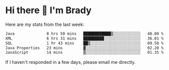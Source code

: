 # Hi there 👋 I'm Brady

Here are my stats from the last week:
<!--START_SECTION:waka-->

```txt
Java              8 hrs 50 mins   ████████████▒░░░░░░░░░░░░   48.80 %
XML               6 hrs 31 mins   █████████░░░░░░░░░░░░░░░░   36.01 %
SQL               1 hr 43 mins    ██▒░░░░░░░░░░░░░░░░░░░░░░   09.50 %
Java Properties   23 mins         ▓░░░░░░░░░░░░░░░░░░░░░░░░   02.20 %
JavaScript        14 mins         ▒░░░░░░░░░░░░░░░░░░░░░░░░   01.35 %
```

<!--END_SECTION:waka-->

If I haven't responded in a few days, please email me directly. 
